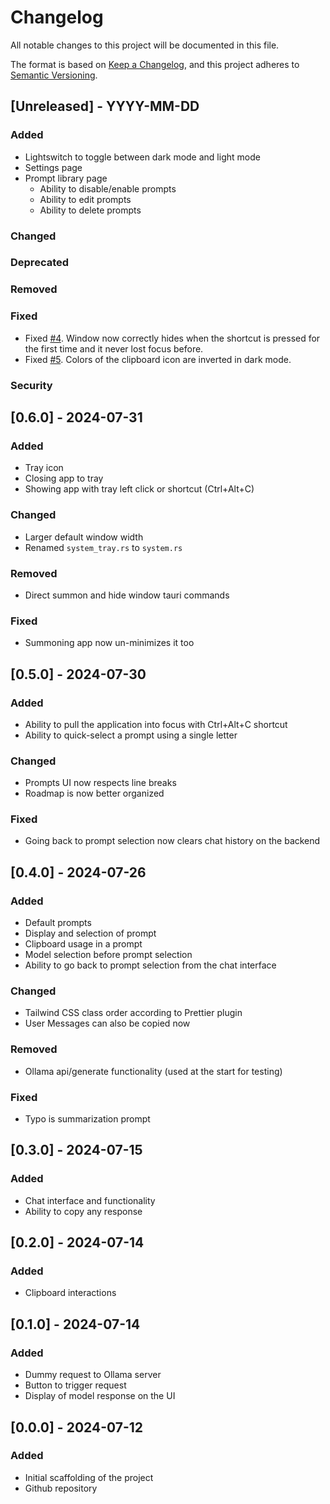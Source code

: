 # Changelog

All notable changes to this project will be documented in this file.

The format is based on [Keep a Changelog](https://keepachangelog.com/en/1.1.0/),
and this project adheres to [Semantic Versioning](https://semver.org/spec/v2.0.0.html).

## [Unreleased] - YYYY-MM-DD

### Added

- Lightswitch to toggle between dark mode and light mode
- Settings page
- Prompt library page
  - Ability to disable/enable prompts
  - Ability to edit prompts
  - Ability to delete prompts

### Changed

### Deprecated

### Removed

### Fixed

- Fixed [#4](https://github.com/CyprienGille/UbiClippy/issues/4). Window now correctly hides when the shortcut is pressed for the first time and it never lost focus before.
- Fixed [#5](https://github.com/CyprienGille/UbiClippy/issues/5). Colors of the clipboard icon are inverted in dark mode.

### Security

## [0.6.0] - 2024-07-31

### Added

- Tray icon
- Closing app to tray
- Showing app with tray left click or shortcut (Ctrl+Alt+C)

### Changed

- Larger default window width
- Renamed `system_tray.rs` to `system.rs`

### Removed

- Direct summon and hide window tauri commands

### Fixed

- Summoning app now un-minimizes it too

## [0.5.0] - 2024-07-30

### Added

- Ability to pull the application into focus with Ctrl+Alt+C shortcut
- Ability to quick-select a prompt using a single letter

### Changed

- Prompts UI now respects line breaks
- Roadmap is now better organized

### Fixed

- Going back to prompt selection now clears chat history on the backend

## [0.4.0] - 2024-07-26

### Added

- Default prompts
- Display and selection of prompt
- Clipboard usage in a prompt
- Model selection before prompt selection
- Ability to go back to prompt selection from the chat interface

### Changed

- Tailwind CSS class order according to Prettier plugin
- User Messages can also be copied now

### Removed

- Ollama api/generate functionality (used at the start for testing)

### Fixed

- Typo is summarization prompt

## [0.3.0] - 2024-07-15

### Added

- Chat interface and functionality
- Ability to copy any response

## [0.2.0] - 2024-07-14

### Added

- Clipboard interactions

## [0.1.0] - 2024-07-14

### Added

- Dummy request to Ollama server
- Button to trigger request
- Display of model response on the UI

## [0.0.0] - 2024-07-12

### Added

- Initial scaffolding of the project
- Github repository

